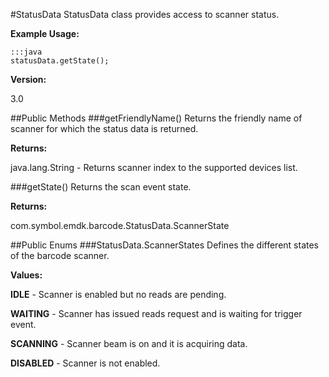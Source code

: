 #StatusData
StatusData class provides access to scanner status.

**Example Usage:**

    :::java
    statusData.getState();

**Version:**

3.0

##Public Methods
###getFriendlyName()
Returns the friendly name of scanner for which the status data is returned.

**Returns:**

java.lang.String - Returns scanner index to the supported devices list.

###getState()
Returns the scan event state.

**Returns:**

com.symbol.emdk.barcode.StatusData.ScannerState

##Public Enums
###StatusData.ScannerStates
Defines the different states of the barcode scanner.

**Values:**

**IDLE** - Scanner is enabled but no reads are pending.

**WAITING** - Scanner has issued reads request and is waiting for trigger event. 

**SCANNING** - Scanner beam is on and it is acquiring data.

**DISABLED** - Scanner is not enabled.
